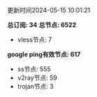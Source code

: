 更新时间2024-05-15 10:01:21

**总订阅: 34**
**总节点: 6522**
- vless节点: 7

**google ping有效节点: 617**
- ss节点: 555
- v2ray节点: 59
- trojan节点: 3

